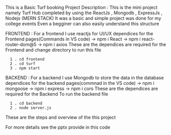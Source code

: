 This is a Basic Turf booking Project
Description :
    This is the mini project namely Turf Hub completed by using the ReactJs , Mongodb , ExpressJs , Nodejs (MERN STACK)
    It was a basic and simple project was done for my college events
    Even a begginer can also easily understand this structure

FRONTEND :
    For a frontend I use reactjs for UI/UX 
    dependices for the Frontend pages(Commands in VS code)
        -> npm i React
        -> npm i react-router-dom@5
        -> npm i axios
      These are the dependices are required for the Frontend
      and change directory to run this file

      1 . cd frontend
      2 . cd turf
      3 . npm start


BACKEND : 
    For a backend I use Mongodb to store the data in the database
    dependices for the backend pages(commnad in the VS code)
        -> npm i mongoose
        -> npm i express
        -> npm i cors
      These are the dependices are required for the Backend
    To run the backend file

      1 . cd backend
      2 . node server.js

These are the steps and overview of the this project


For more details see the pptx provide in this code
      
